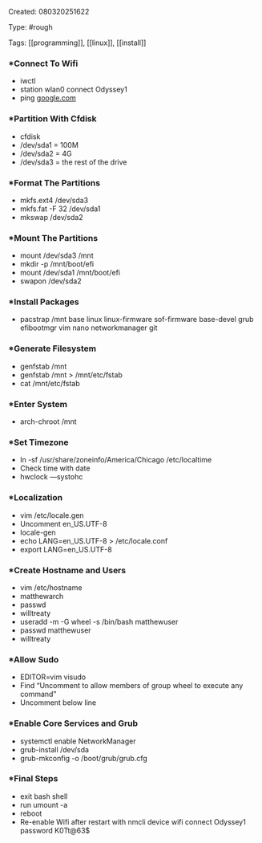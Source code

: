 Created: 080320251622

Type: #rough

Tags: [[programming]], [[linux]], [[install]]

### \*Connect To Wifi

- iwctl
- station wlan0 connect Odyssey1
- ping [google.com](http://google.com)

### \*Partition With Cfdisk

- cfdisk
- /dev/sda1 = 100M
- /dev/sda2 = 4G
- /dev/sda3 = the rest of the drive

### \*Format The Partitions

- mkfs.ext4 /dev/sda3
- mkfs.fat -F 32 /dev/sda1
- mkswap /dev/sda2

### \*Mount The Partitions

- mount /dev/sda3 /mnt
- mkdir -p /mnt/boot/efi
- mount /dev/sda1 /mnt/boot/efi
- swapon /dev/sda2

### \*Install Packages

- pacstrap /mnt base linux linux-firmware sof-firmware base-devel grub efibootmgr vim nano networkmanager git

### \*Generate Filesystem

- genfstab /mnt
- genfstab /mnt > /mnt/etc/fstab
- cat /mnt/etc/fstab

### \*Enter System

- arch-chroot /mnt

### \*Set Timezone

- ln -sf /usr/share/zoneinfo/America/Chicago /etc/localtime
- Check time with date
- hwclock —systohc

### \*Localization

- vim /etc/locale.gen
- Uncomment en_US.UTF-8
- locale-gen
- echo LANG=en_US.UTF-8 > /etc/locale.conf
- export LANG=en_US.UTF-8

### \*Create Hostname and Users

- vim /etc/hostname
- matthewarch
- passwd
- willtreaty
- useradd -m -G wheel -s /bin/bash matthewuser
- passwd matthewuser
- willtreaty

### \*Allow Sudo

- EDITOR=vim visudo
- Find “Uncomment to allow members of group wheel to execute any command”
- Uncomment below line

### \*Enable Core Services and Grub

- systemctl enable NetworkManager
- grub-install /dev/sda
- grub-mkconfig -o /boot/grub/grub.cfg

### \*Final Steps

- exit bash shell
- run umount -a
- reboot
- Re-enable Wifi after restart with nmcli device wifi connect Odyssey1 password K0Tt@63$
